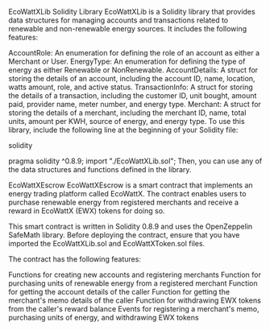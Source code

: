 EcoWattXLib Solidity Library
EcoWattXLib is a Solidity library that provides data structures for managing accounts and transactions related to renewable and non-renewable energy sources. It includes the following features:

AccountRole: An enumeration for defining the role of an account as either a Merchant or User.
EnergyType: An enumeration for defining the type of energy as either Renewable or NonRenewable.
AccountDetails: A struct for storing the details of an account, including the account ID, name, location, watts amount, role, and active status.
TransactionInfo: A struct for storing the details of a transaction, including the customer ID, unit bought, amount paid, provider name, meter number, and energy type.
Merchant: A struct for storing the details of a merchant, including the merchant ID, name, total units, amount per KWH, source of energy, and energy type.
To use this library, include the following line at the beginning of your Solidity file:

solidity

pragma solidity ^0.8.9;
import "./EcoWattXLib.sol";
Then, you can use any of the data structures and functions defined in the library.

EcoWattXEscrow
EcoWattXEscrow is a smart contract that implements an energy trading platform called EcoWattX. The contract enables users to purchase renewable energy from registered merchants and receive a reward in EcoWattX (EWX) tokens for doing so.

This smart contract is written in Solidity 0.8.9 and uses the OpenZeppelin SafeMath library. Before deploying the contract, ensure that you have imported the EcoWattXLib.sol and EcoWattXToken.sol files.

The contract has the following features:

Functions for creating new accounts and registering merchants
Function for purchasing units of renewable energy from a registered merchant
Function for getting the account details of the caller
Function for getting the merchant's memo details of the caller
Function for withdrawing EWX tokens from the caller's reward balance
Events for registering a merchant's memo, purchasing units of energy, and withdrawing EWX tokens
